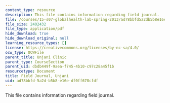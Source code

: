 ```yaml
---
content_type: resource
description: This file contains information regarding field journal.
file: /courses/15-s07-globalhealth-lab-spring-2013/ad78bbfd5a2db5b8e16edf0ff678cfdf_MIT15_S07S13_field_jou_unj.pdf
file_size: 2402432
file_type: application/pdf
hide_download: true
hide_download_original: null
learning_resource_types: []
license: https://creativecommons.org/licenses/by-nc-sa/4.0/
ocw_type: OCWFile
parent_title: Unjani Clinic
parent_type: CourseSection
parent_uid: dbdb449f-9aea-f745-4b10-c97c28a45f1b
resourcetype: Document
title: Field Journal, Unjani
uid: ad78bbfd-5a2d-b5b8-e16e-df0ff678cfdf
---
```

This file contains information regarding field journal.
